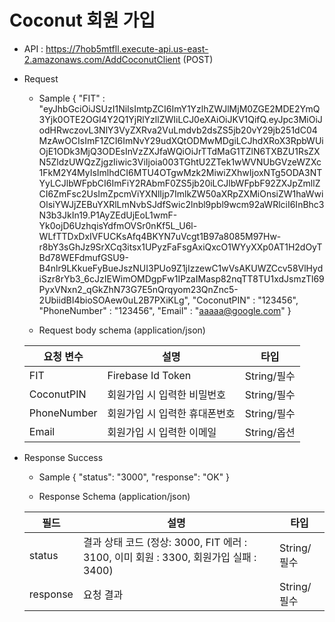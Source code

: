 # Coconut 회원 가입


- API : https://7hob5mtfll.execute-api.us-east-2.amazonaws.com/AddCoconutClient (POST)


- Request

  * Sample
  {
      "FIT" : "eyJhbGciOiJSUzI1NiIsImtpZCI6ImY1YzlhZWJlMjM0ZGE2MDE2YmQ3Yjk0OTE2OGI4Y2Q1YjRlYzllZWIiLCJ0eXAiOiJKV1QifQ.eyJpc3MiOiJodHRwczovL3NlY3VyZXRva2VuLmdvb2dsZS5jb20vY29jb251dC04MzAwOCIsImF1ZCI6ImNvY29udXQtODMwMDgiLCJhdXRoX3RpbWUiOjE1ODk3MjQ3ODEsInVzZXJfaWQiOiJrTTdMaG1TZlN6TXBZU1RsZXN5ZldzUWQzZjgzIiwic3ViIjoia003TGhtU2ZTek1wWVNUbGVzeWZXc1FkM2Y4MyIsImlhdCI6MTU4OTgwMzk2MiwiZXhwIjoxNTg5ODA3NTYyLCJlbWFpbCI6ImFiY2RAbmF0ZS5jb20iLCJlbWFpbF92ZXJpZmllZCI6ZmFsc2UsImZpcmViYXNlIjp7ImlkZW50aXRpZXMiOnsiZW1haWwiOlsiYWJjZEBuYXRlLmNvbSJdfSwic2lnbl9pbl9wcm92aWRlciI6InBhc3N3b3JkIn19.P1AyZEdUjEoL1wmF-Yk0ojD6UzhqisYdfmOVSr0nKf5L_U6l-WLfTTDxDxIVFUCKsAfq4BKYN7uVcgt1B97a8085M97Hw-r8bY3sGhJz9SrXCq3itsx1UPyzFaFsgAxiQxcO1WYyXXp0AT1H2dOyTBd78WEFdmufGSU9-B4nlr9LKkueFyBueJszNUI3PUo9Z1jIzzewC1wVsAKUWZCcv58VlHydiSzr8rYb3_6cJzIEWimOMDgpFw1IPzaIMasp82nqTT8TU1xdJsmzTl69PyxVNxn2_qGkZhN73G7E5nQrqyom23QnZnc5-2UbiidBI4bioSOAew0uL2B7PXiKLg",
      "CoconutPIN" : "123456",
      "PhoneNumber" : "123456",
      "Email" : "aaaaa@google.com"
  }
  
  * Request body schema (application/json)
  
  요청 변수 | 설명 | 타입
  ------------ | ------------- | -------------
  FIT | Firebase Id Token | String/필수
  CoconutPIN | 회원가입 시 입력한 비밀번호 | String/필수
  PhoneNumber | 회원가입 시 입력한 휴대폰번호 | String/필수
  Email | 회원가입 시 입력한 이메일 | String/옵션
  
- Response Success

  * Sample 
  {
      "status": "3000",
      "response": "OK"
  }
  
  * Response Schema (application/json)

  필드 | 설명 | 타입
  ------------ | ------------- | -------------
  status | 결과 상태 코드 (정상: 3000, FIT 에러 : 3100, 이미 회원 : 3300, 회원가입 실패 : 3400) | String/필수
  response | 요청 결과 | String/필수
